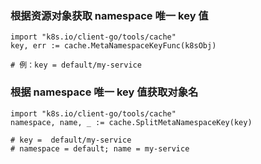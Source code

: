 ### 根据资源对象获取 namespace 唯一 key 值

```
import "k8s.io/client-go/tools/cache"
key, err := cache.MetaNamespaceKeyFunc(k8sObj)

# 例：key = default/my-service
```

### 根据 namespace 唯一 key 值获取对象名

```
import "k8s.io/client-go/tools/cache"
namespace, name, _ := cache.SplitMetaNamespaceKey(key)

# key =  default/my-service
# namespace = default; name = my-service
```